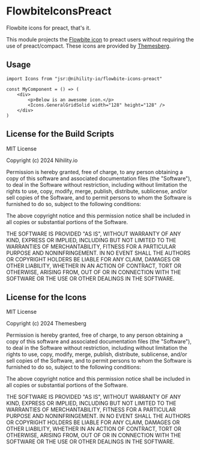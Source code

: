 # FlowbiteIconsPreact
Flowbite icons for preact, that's it.

This module projects the [Flowbite icon](https://github.com/themesberg/flowbite-icons) to preact users without requiring the use of preact/compact. These icons are provided by [Themesberg](https://github.com/themesberg).

## Usage
```tsx
import Icons from "jsr:@nihility-io/flowbite-icons-preact"

const MyComponent = () => (
    <div>
        <p>Below is an awesome icon.</p>
        <Icons.GeneralGridSolid width="128" height="128" />
    </div>
)
```

## License for the Build Scripts
MIT License

Copyright (c) 2024 Nihility.io

Permission is hereby granted, free of charge, to any person obtaining a copy
of this software and associated documentation files (the "Software"), to deal
in the Software without restriction, including without limitation the rights
to use, copy, modify, merge, publish, distribute, sublicense, and/or sell
copies of the Software, and to permit persons to whom the Software is
furnished to do so, subject to the following conditions:

The above copyright notice and this permission notice shall be included in all
copies or substantial portions of the Software.

THE SOFTWARE IS PROVIDED "AS IS", WITHOUT WARRANTY OF ANY KIND, EXPRESS OR
IMPLIED, INCLUDING BUT NOT LIMITED TO THE WARRANTIES OF MERCHANTABILITY,
FITNESS FOR A PARTICULAR PURPOSE AND NONINFRINGEMENT. IN NO EVENT SHALL THE
AUTHORS OR COPYRIGHT HOLDERS BE LIABLE FOR ANY CLAIM, DAMAGES OR OTHER
LIABILITY, WHETHER IN AN ACTION OF CONTRACT, TORT OR OTHERWISE, ARISING FROM,
OUT OF OR IN CONNECTION WITH THE SOFTWARE OR THE USE OR OTHER DEALINGS IN THE
SOFTWARE.

## License for the Icons
MIT License

Copyright (c) 2024 Themesberg

Permission is hereby granted, free of charge, to any person obtaining a copy
of this software and associated documentation files (the "Software"), to deal
in the Software without restriction, including without limitation the rights
to use, copy, modify, merge, publish, distribute, sublicense, and/or sell
copies of the Software, and to permit persons to whom the Software is
furnished to do so, subject to the following conditions:

The above copyright notice and this permission notice shall be included in all
copies or substantial portions of the Software.

THE SOFTWARE IS PROVIDED "AS IS", WITHOUT WARRANTY OF ANY KIND, EXPRESS OR
IMPLIED, INCLUDING BUT NOT LIMITED TO THE WARRANTIES OF MERCHANTABILITY,
FITNESS FOR A PARTICULAR PURPOSE AND NONINFRINGEMENT. IN NO EVENT SHALL THE
AUTHORS OR COPYRIGHT HOLDERS BE LIABLE FOR ANY CLAIM, DAMAGES OR OTHER
LIABILITY, WHETHER IN AN ACTION OF CONTRACT, TORT OR OTHERWISE, ARISING FROM,
OUT OF OR IN CONNECTION WITH THE SOFTWARE OR THE USE OR OTHER DEALINGS IN THE
SOFTWARE.